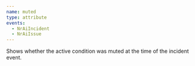 ```yaml
---
name: muted
type: attribute
events:
  - NrAiIncident
  - NrAiIssue
---
```


Shows whether the active condition was muted at the time of the incident event.